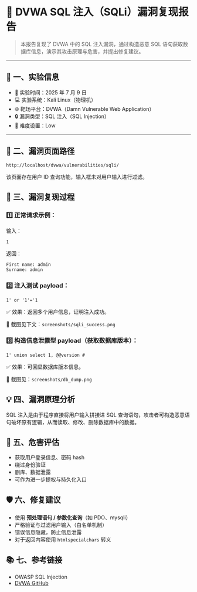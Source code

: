 # 🧪 DVWA SQL 注入（SQLi）漏洞复现报告

> 本报告复现了 DVWA 中的 SQL 注入漏洞，通过构造恶意 SQL 语句获取数据库信息，演示其攻击原理与危害，并提出修复建议。

---

## 🧾 一、实验信息

- 📅 实验时间：2025 年 7 月 9 日  
- 💻 实验系统：Kali Linux（物理机）  
- 🌐 靶场平台：DVWA（Damn Vulnerable Web Application）  
- 🔒 漏洞类型：SQL 注入（SQL Injection）  
- 🔧 难度设置：Low

---

## 📌 二、漏洞页面路径

```text
http://localhost/dvwa/vulnerabilities/sqli/
```

该页面存在用户 ID 查询功能，输入框未对用户输入进行过滤。

## 🧪 三、漏洞复现过程

### 1️⃣ 正常请求示例：

输入：

```
1
```

返回：

```
First name: admin
Surname: admin
```

### 2️⃣ 注入测试 payload：

```
1' or '1'='1
```

✅ 效果：返回多个用户信息，证明注入成功。

📸 截图见下文：`screenshots/sqli_success.png`

### 3️⃣ 构造信息泄露型 payload（获取数据库版本）：

```
1' union select 1, @@version #
```

✅ 效果：可回显数据库版本信息。

📸 截图见：`screenshots/db_dump.png`

## 💡 四、漏洞原理分析

SQL 注入是由于程序直接将用户输入拼接进 SQL 查询语句，攻击者可构造恶意语句破坏原有逻辑，从而读取、修改、删除数据库中的数据。

## 🎯 五、危害评估

- 获取用户登录信息、密码 hash
- 绕过身份验证
- 删库、数据泄露
- 可作为进一步提权与持久化入口

## 🛡 六、修复建议

- 使用 **预处理语句 / 参数化查询**（如 PDO、mysqli）
- 严格验证与过滤用户输入（白名单机制）
- 错误信息隐藏，防止信息泄露
- 对于返回内容使用 `htmlspecialchars` 转义

## 📚 七、参考链接

- OWASP SQL Injection
- [DVWA GitHub](https://github.com/digininja/DVWA)
